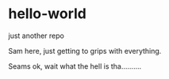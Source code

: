 # hello-world
just another repo

Sam here, just getting to grips with everything.

Seams ok, wait what the hell is tha..........
